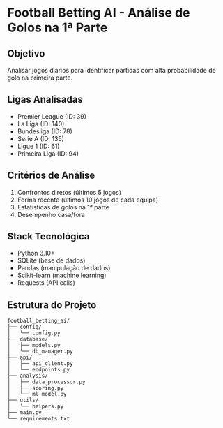 # Football Betting AI - Análise de Golos na 1ª Parte

## Objetivo
Analisar jogos diários para identificar partidas com alta probabilidade de golo na primeira parte.

## Ligas Analisadas
- Premier League (ID: 39)
- La Liga (ID: 140)
- Bundesliga (ID: 78)
- Serie A (ID: 135)
- Ligue 1 (ID: 61)
- Primeira Liga (ID: 94)

## Critérios de Análise
1. Confrontos diretos (últimos 5 jogos)
2. Forma recente (últimos 10 jogos de cada equipa)
3. Estatísticas de golos na 1ª parte
4. Desempenho casa/fora

## Stack Tecnológica
- Python 3.10+
- SQLite (base de dados)
- Pandas (manipulação de dados)
- Scikit-learn (machine learning)
- Requests (API calls)

## Estrutura do Projeto
```
football_betting_ai/
├── config/
│   └── config.py
├── database/
│   ├── models.py
│   └── db_manager.py
├── api/
│   ├── api_client.py
│   └── endpoints.py
├── analysis/
│   ├── data_processor.py
│   ├── scoring.py
│   └── ml_model.py
├── utils/
│   └── helpers.py
├── main.py
└── requirements.txt
```